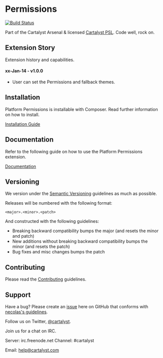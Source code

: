 # Permissions

[![Build Status](http://ci.cartalyst.com/build-status/svg/40)](http://ci.cartalyst.com/build-status/view/40)

Part of the Cartalyst Arsenal & licensed [Cartalyst PSL](LICENSE). Code well, rock on.

## Extension Story

Extension history and capabilities.

#### xx-Jan-14 - v1.0.0

- User can set the Permissions and fallback themes.

## Installation

Platform Permissions is installable with Composer. Read further information on how to install.

[Installation Guide](https://cartalyst.com/manual/platform-permissions/1.0#installation)

## Documentation

Refer to the following guide on how to use the Platform Permissions extension.

[Documentation](https://cartalyst.com/manual/platform-permissions/1.0)

## Versioning

We version under the [Semantic Versioning](http://semver.org/) guidelines as much as possible.

Releases will be numbered with the following format:

`<major>.<minor>.<patch>`

And constructed with the following guidelines:

* Breaking backward compatibility bumps the major (and resets the minor and patch)
* New additions without breaking backward compatibility bumps the minor (and resets the patch)
* Bug fixes and misc changes bumps the patch

## Contributing

Please read the [Contributing](contributing.md) guidelines.

## Support

Have a bug? Please create an [issue](https://github.com/cartalyst/platform-permissions/issues) here on GitHub that conforms with [necolas's guidelines](https://github.com/necolas/issue-guidelines).

Follow us on Twitter, [@cartalyst](http://twitter.com/cartalyst).

Join us for a chat on IRC.

Server: irc.freenode.net
Channel: #cartalyst

Email: help@cartalyst.com
